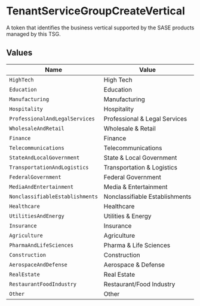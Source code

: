 # TenantServiceGroupCreateVertical

A token that identifies the business vertical supported by the SASE
products managed by this TSG.



## Values

| Name                            | Value                           |
| ------------------------------- | ------------------------------- |
| `HighTech`                      | High Tech                       |
| `Education`                     | Education                       |
| `Manufacturing`                 | Manufacturing                   |
| `Hospitality`                   | Hospitality                     |
| `ProfessionalAndLegalServices`  | Professional & Legal Services   |
| `WholesaleAndRetail`            | Wholesale & Retail              |
| `Finance`                       | Finance                         |
| `Telecommunications`            | Telecommunications              |
| `StateAndLocalGovernment`       | State & Local Government        |
| `TransportationAndLogistics`    | Transportation & Logistics      |
| `FederalGovernment`             | Federal Government              |
| `MediaAndEntertainment`         | Media & Entertainment           |
| `NonclassifiableEstablishments` | Nonclassifiable Establishments  |
| `Healthcare`                    | Healthcare                      |
| `UtilitiesAndEnergy`            | Utilities & Energy              |
| `Insurance`                     | Insurance                       |
| `Agriculture`                   | Agriculture                     |
| `PharmaAndLifeSciences`         | Pharma & Life Sciences          |
| `Construction`                  | Construction                    |
| `AerospaceAndDefense`           | Aerospace & Defense             |
| `RealEstate`                    | Real Estate                     |
| `RestaurantFoodIndustry`        | Restaurant/Food Industry        |
| `Other`                         | Other                           |